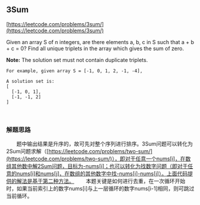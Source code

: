 ## 3Sum

[https://leetcode.com/problems/3sum/](https://leetcode.com/problems/3sum/)

Given an array S of n integers, are there elements a, b, c in S such that a + b + c = 0? Find all unique triplets in the array which gives the sum of zero.

**Note:** The solution set must not contain duplicate triplets.
    
    For example, given array S = [-1, 0, 1, 2, -1, -4],
    
    A solution set is:
    [
      [-1, 0, 1],
      [-1, -1, 2]
    ]

<br>

### 解题思路
       
&nbsp;&nbsp;&nbsp;&nbsp;&nbsp;&nbsp;&nbsp;题中输出结果是升序的，故可先对整个序列进行排序。3Sum问题可以转化为2Sum问题求解（[https://leetcode.com/problems/two-sum/](https://leetcode.com/problems/two-sum/)），即对于任意一个nums[i]，在数组其他数中解2Sum问题，目标为-nums[i]；也可以转化为找数字问题（即对于任意的nums[i]和nums[j]，在数组的其他数字中找-nums[i]-nums[j]）。上面代码提供的解法是基于第二种方法。
&nbsp;&nbsp;&nbsp;&nbsp;&nbsp;&nbsp;&nbsp;本题关键是如何进行去重，在一次循环开始时，如果当前索引上的数字nums[i]与上一层循环的数字nums[i-1]相同，则可跳过当前循环。